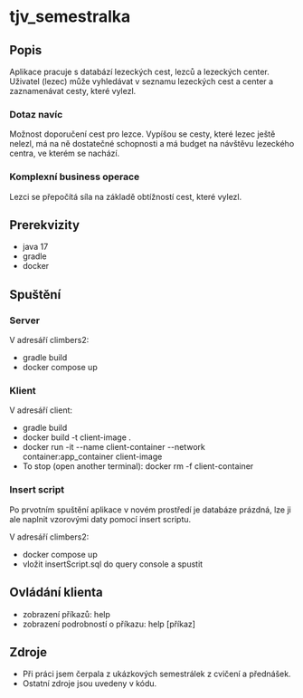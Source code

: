 # tjv_semestralka

## Popis

Aplikace pracuje s databází lezeckých cest, lezců a lezeckých center. Uživatel (lezec) může vyhledávat v seznamu lezeckých cest a center a zaznamenávat cesty, které vylezl.

### Dotaz navíc
Možnost doporučení cest pro lezce. Vypíšou se cesty, které lezec ještě nelezl, má na ně dostatečné schopnosti a má budget na návštěvu lezeckého centra, ve kterém se nachází.

### Komplexní business operace
Lezci se přepočítá síla na základě obtížností cest, které vylezl.

## Prerekvizity
* java 17
* gradle
* docker

## Spuštění

### Server
V adresáří climbers2:

* gradle build
* docker compose up

### Klient
V adresáří client:
* gradle build
* docker build -t client-image .
* docker run -it --name client-container --network container:app_container client-image
* To stop (open another terminal): docker rm -f client-container

### Insert script
Po prvotním spuštění aplikace v novém prostředí je databáze prázdná, lze ji ale naplnit vzorovými daty pomocí insert scriptu.

V adresáří climbers2:
* docker compose up
* vložit insertScript.sql do query console a spustit

## Ovládání klienta

* zobrazení příkazů: help
* zobrazení podrobností o příkazu: help [příkaz]

## Zdroje
* Při práci jsem čerpala z ukázkových semestrálek z cvičení a přednášek.
* Ostatní zdroje jsou uvedeny v kódu.
